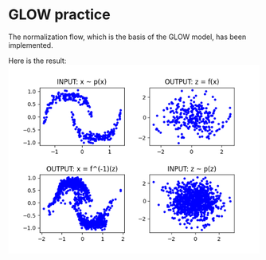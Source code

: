 # GLOW practice
The normalization flow, which is the basis of the GLOW model, has been implemented.

Here is the result:
<img src="result.png">
